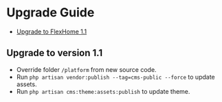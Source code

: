 # Upgrade Guide

- [Upgrade to FlexHome 1.1](#version_1_1)

<a name="version_1_1"></a>
## Upgrade to version 1.1

- Override folder `/platform` from new source code.
- Run `php artisan vendor:publish --tag=cms-public --force` to update assets.
- Run `php artisan cms:theme:assets:publish` to update theme.
